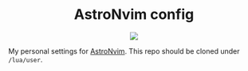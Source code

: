 <h1 align="center">AstroNvim config</h1>

<div align="center"><p>
    <a href="https://github.com/crisbh/astronvim_config/pulse">
      <img src="https://img.shields.io/github/last-commit/crisbh/astronvim_config?color=%4dc71f&label=Last%20Commit&logo=github&style=flat-square"/>
    </a>
</p>
</div>


My personal settings for [AstroNvim](https://github.com/crisbh/AstroNvim.git).
This repo should be cloned under `/lua/user`.
